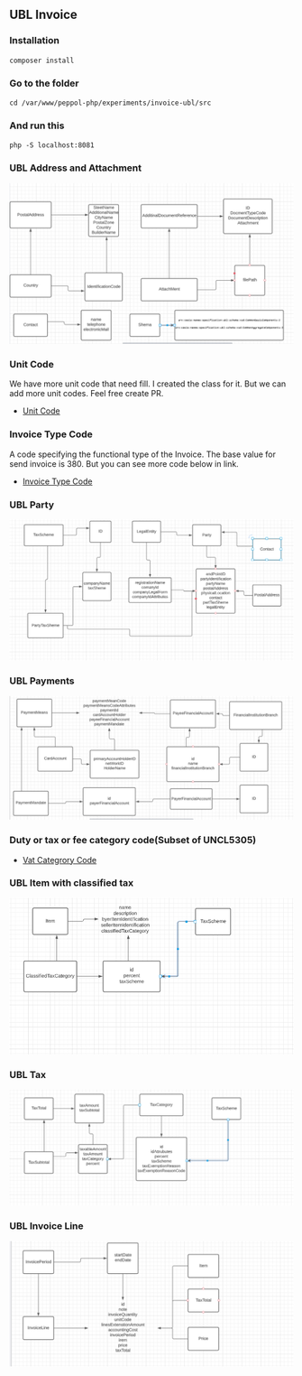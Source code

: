 ## UBL Invoice

### Installation 

````
composer install
````

### Go to the folder
````
cd /var/www/peppol-php/experiments/invoice-ubl/src
````

### And run this

````
php -S localhost:8081
````

### UBL Address and Attachment

<img src="https://github.com/pondersource/peppol-php/blob/main/experiments/invoice-ubl/src/pics/diagram_ubl_start.PNG?raw=true"/>

### Unit Code 
We have more unit code that need fill. I created the class for it. But we can add more unit codes. Feel free create PR.

- [Unit Code](https://docs.peppol.eu/poacc/billing/3.0/codelist/UNECERec20/)

### Invoice Type Code 
A code specifying the functional type of the Invoice. The base value for send invoice is 380. But you can see more code below in link.

- [Invoice Type Code](https://docs.peppol.eu/poacc/billing/3.0/codelist/UNCL1001-inv/)

### UBL Party

<img src="https://github.com/pondersource/peppol-php/blob/main/experiments/invoice-ubl/src/pics/ubl-party.PNG?raw=true"/>

### UBL Payments

<img src="https://github.com/pondersource/peppol-php/blob/main/experiments/invoice-ubl/src/pics/ubl-payment.PNG?raw=true"/>

### Duty or tax or fee category code(Subset of UNCL5305)
- [Vat Categrory Code](https://docs.peppol.eu/poacc/billing/3.0/codelist/UNCL5305/)

### UBL Item with classified tax

<img src="https://github.com/pondersource/peppol-php/blob/main/experiments/invoice-ubl/src/pics/item-ubl.PNG?raw=true"/>

### UBL Tax

<img src="https://github.com/pondersource/peppol-php/blob/main/experiments/invoice-ubl/src/pics/ubl-tax.PNG?raw=true"/>


### UBL Invoice Line

<img src="https://github.com/pondersource/peppol-php/blob/main/experiments/invoice-ubl/src/pics/ubl-invoice-line.PNG?raw=true"/>